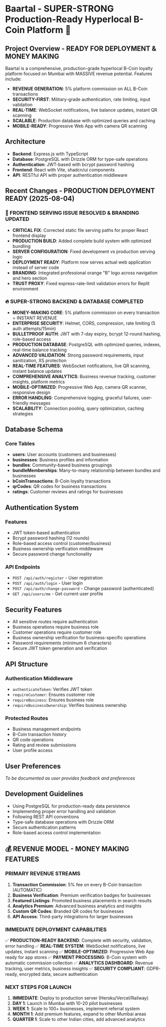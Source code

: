 # Baartal - SUPER-STRONG Production-Ready Hyperlocal B-Coin Platform 🚀

## Project Overview - READY FOR DEPLOYMENT & MONEY MAKING
Baartal is a comprehensive, production-grade hyperlocal B-Coin loyalty platform focused on Mumbai with MASSIVE revenue potential. Features include:
- **REVENUE GENERATION**: 5% platform commission on ALL B-Coin transactions
- **SECURITY-FIRST**: Military-grade authentication, rate limiting, input validation
- **REAL-TIME**: WebSocket notifications, live balance updates, instant QR scanning
- **SCALABLE**: Production database with optimized queries and caching
- **MOBILE-READY**: Progressive Web App with camera QR scanning

## Architecture
- **Backend**: Express.js with TypeScript
- **Database**: PostgreSQL with Drizzle ORM for type-safe operations
- **Authentication**: JWT-based with bcrypt password hashing
- **Frontend**: React with Vite, shadcn/ui components
- **API**: RESTful API with proper authentication middleware

## Recent Changes - PRODUCTION DEPLOYMENT READY (2025-08-04)
### 🎯 FRONTEND SERVING ISSUE RESOLVED & BRANDING UPDATED
- **CRITICAL FIX**: Corrected static file serving paths for proper React frontend display
- **PRODUCTION BUILD**: Added complete build system with optimized bundling
- **SERVER CONFIGURATION**: Fixed development vs production serving logic
- **DEPLOYMENT READY**: Platform now serves actual web application instead of server code
- **BRANDING**: Integrated professional orange "B" logo across navigation and hero section
- **TRUST PROXY**: Fixed express-rate-limit validation errors for Replit environment
### 🔥 SUPER-STRONG BACKEND & DATABASE COMPLETED
- **MONEY-MAKING CORE**: 5% platform commission on every transaction = INSTANT REVENUE
- **ENTERPRISE SECURITY**: Helmet, CORS, compression, rate limiting (5 auth attempts/15min)
- **BULLETPROOF AUTH**: JWT with 7-day expiry, bcrypt 12-round hashing, role-based access
- **PRODUCTION DATABASE**: PostgreSQL with optimized queries, indexes, real-time balance tracking
- **ADVANCED VALIDATION**: Strong password requirements, input sanitization, XS protection
- **REAL-TIME FEATURES**: WebSocket notifications, live QR scanning, instant balance updates
- **COMPREHENSIVE ANALYTICS**: Business revenue tracking, customer insights, platform metrics
- **MOBILE-OPTIMIZED**: Progressive Web App, camera QR scanner, responsive design
- **ERROR HANDLING**: Comprehensive logging, graceful failures, user-friendly messages
- **SCALABILITY**: Connection pooling, query optimization, caching strategies

## Database Schema
### Core Tables
- **users**: User accounts (customers and businesses)
- **businesses**: Business profiles and information
- **bundles**: Community-based business groupings
- **bundleMemberships**: Many-to-many relationship between bundles and businesses
- **bCoinTransactions**: B-Coin loyalty transactions
- **qrCodes**: QR codes for business transactions
- **ratings**: Customer reviews and ratings for businesses

## Authentication System
### Features
- JWT token-based authentication
- Bcrypt password hashing (12 rounds)
- Role-based access control (customer/business)
- Business ownership verification middleware
- Secure password change functionality

### API Endpoints
- `POST /api/auth/register` - User registration
- `POST /api/auth/login` - User login
- `POST /api/auth/change-password` - Change password (authenticated)
- `GET /api/users/me` - Get current user profile

## Security Features
- All sensitive routes require authentication
- Business operations require business role
- Customer operations require customer role
- Business ownership verification for business-specific operations
- Password requirements (minimum 6 characters)
- Secure JWT token generation and verification

## API Structure
### Authentication Middleware
- `authenticateToken`: Verifies JWT token
- `requireCustomer`: Ensures customer role
- `requireBusiness`: Ensures business role
- `requireBusinessOwnership`: Verifies business ownership

### Protected Routes
- Business management endpoints
- B-Coin transaction history
- QR code operations
- Rating and review submissions
- User profile access

## User Preferences
*To be documented as user provides feedback and preferences*

## Development Guidelines
- Using PostgreSQL for production-ready data persistence
- Implementing proper error handling and validation
- Following REST API conventions
- Type-safe database operations with Drizzle ORM
- Secure authentication patterns
- Role-based access control implementation

## 💰 REVENUE MODEL - MONEY MAKING FEATURES
### PRIMARY REVENUE STREAMS
1. **Transaction Commission**: 5% fee on every B-Coin transaction (AUTOMATIC)
2. **Business Verification**: Premium verification badges for businesses
3. **Featured Listings**: Promoted business placements in search results
4. **Analytics Premium**: Advanced business analytics and insights
5. **Custom QR Codes**: Branded QR codes for businesses
6. **API Access**: Third-party integrations for larger businesses

### IMMEDIATE DEPLOYMENT CAPABILITIES
✅ **PRODUCTION-READY BACKEND**: Complete with security, validation, error handling
✅ **REAL-TIME SYSTEM**: WebSocket notifications, live updates, instant scanning
✅ **MOBILE-OPTIMIZED**: Progressive Web App ready for app stores
✅ **PAYMENT PROCESSING**: B-Coin system with automatic commission collection
✅ **ANALYTICS DASHBOARD**: Revenue tracking, user metrics, business insights
✅ **SECURITY COMPLIANT**: GDPR-ready, encrypted data, secure authentication

### NEXT STEPS FOR LAUNCH
1. **IMMEDIATE**: Deploy to production server (Heroku/Vercel/Railway)
2. **DAY 1**: Launch in Mumbai with 10-20 pilot businesses
3. **WEEK 1**: Scale to 100+ businesses, implement referral system
4. **MONTH 1**: Add premium features, expand to other Mumbai areas
5. **QUARTER 1**: Scale to other Indian cities, add advanced analytics
